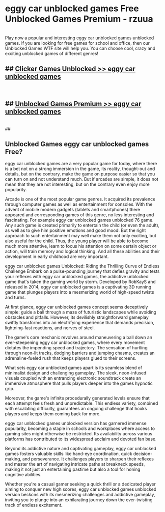 # eggy car unblocked games  Free Unblocked Games Premium - rzuua <br>
<br>
Play now a popular and interesting eggy car unblocked games unblocked games. If you are looking for free games for school and office, then our Unblocked Games WTF site will help you. You can choose cool, crazy and exciting unblocked games of different genres!


## ##  [Clicker Games Unblocked >> eggy car unblocked games](http://freeplayer.one?title=eggy_car_unblocked_games&ref=UGames)
  <br>

##  ## [Unblocked Games Premium >> eggy car unblocked games](http://freeplayer.one?title=eggy_car_unblocked_games&ref=UGames)
  <br>
  ##



## Unblocked Games eggy car unblocked games Free?

eggy car unblocked games are a very popular game for today, where there is a bet not on a strong immersion in the game, its reality, thought-out and details, but on the contrary, make the game on purpose easier so that you can turn on and not understand much. But if arcades are simple, it does not mean that they are not interesting, but on the contrary even enjoy more popularity.

Arcade is one of the most popular game genres. It acquired its prevalence through computer games as well as entertainment for consoles. With the advent of mobile modern gadgets (tablets and smartphones) there appeared and corresponding games of this genre, no less interesting and fascinating. For example eggy car unblocked games unblocked 76 game. Any such game is created primarily to entertain the child (or even the adult), as well as to give him positive emotions and good mood. But the right approach to such entertainment may well make them not only exciting, but also useful for the child. Thus, the young player will be able to become much more attentive, learn to focus his attention on some certain object or action, will train memory and logical thinking. And all these abilities and their development in early childhood are very important.

eggy car unblocked games Unblocked: Riding the Thrilling Curve of Endless Challenge
Embark on a pulse-pounding journey that defies gravity and tests your reflexes with eggy car unblocked games, the addictive unblocked game that's taken the gaming world by storm. Developed by RobKayS and released in 2014, eggy car unblocked games is a captivating 3D running game that plunges players into a mesmerizing world of high-speed twists and turns.

At first glance, eggy car unblocked games concept seems deceptively simple: guide a ball through a maze of futuristic landscapes while avoiding obstacles and pitfalls. However, its devilishly straightforward gameplay swiftly transforms into an electrifying experience that demands precision, lightning-fast reactions, and nerves of steel.

The game's core mechanic revolves around maneuvering a ball down an ever-steepening eggy car unblocked games, where every movement dictates the impending speed and trajectory. The sensation of hurtling through neon-lit tracks, dodging barriers and jumping chasms, creates an adrenaline-fueled rush that keeps players glued to their screens.

What sets eggy car unblocked games apart is its seamless blend of minimalist design and challenging gameplay. The sleek, neon-infused visuals coupled with an entrancing electronic soundtrack create an immersive atmosphere that pulls players deeper into the games hypnotic grip.

Moreover, the game's infinite procedurally generated levels ensure that each attempt feels fresh and unpredictable. This endless variety, combined with escalating difficulty, guarantees an ongoing challenge that hooks players and keeps them coming back for more.

eggy car unblocked games unblocked version has garnered immense popularity, becoming a staple in schools and workplaces where access to gaming sites might otherwise be restricted. Its availability across various platforms has contributed to its widespread acclaim and devoted fan base.

Beyond its addictive nature and captivating gameplay, eggy car unblocked games fosters valuable skills like hand-eye coordination, quick decision-making, and perseverance. It challenges players to sharpen their reflexes and master the art of navigating intricate paths at breakneck speeds, making it not just an entertaining pastime but also a tool for honing cognitive abilities.

Whether you're a casual gamer seeking a quick thrill or a dedicated player aiming to conquer new high scores, eggy car unblocked games unblocked version beckons with its mesmerizing challenges and addictive gameplay, inviting you to plunge into an exhilarating journey down the ever-twisting track of endless excitement.
